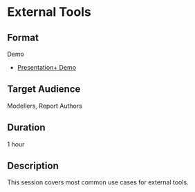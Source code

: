 # External Tools


## Format

Demo
* [Presentation+ Demo](https://github.com/lipinght/PBIHackathon/tree/main/External%20Tools)



## Target Audience

Modellers, Report Authors

## Duration

1 hour 

## Description

This session covers most common use cases for external tools.